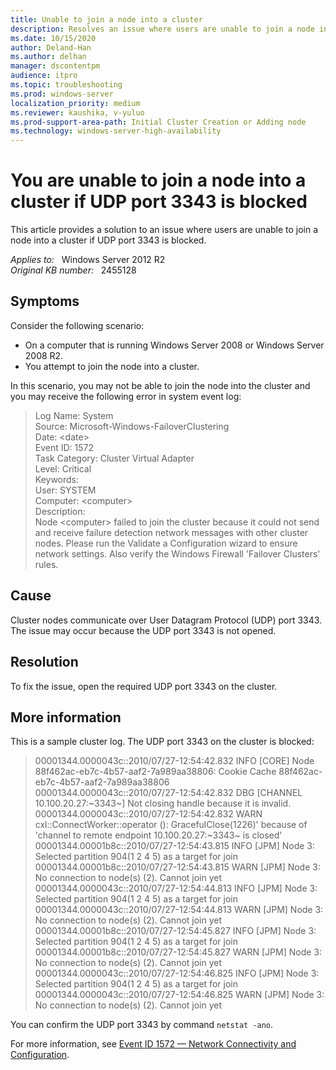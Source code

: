 ```yaml
---
title: Unable to join a node into a cluster
description: Resolves an issue where users are unable to join a node into a cluster if UDP port 3343 is blocked.
ms.date: 10/15/2020
author: Deland-Han
ms.author: delhan
manager: dscontentpm
audience: itpro
ms.topic: troubleshooting
ms.prod: windows-server
localization_priority: medium
ms.reviewer: kaushika, v-yuluo
ms.prod-support-area-path: Initial Cluster Creation or Adding node
ms.technology: windows-server-high-availability
---
```

# You are unable to join a node into a cluster if UDP port 3343 is blocked

This article provides a solution to an issue where users are unable to join a node into a cluster if UDP port 3343 is blocked.

_Applies to:_ &nbsp; Windows Server 2012 R2  
_Original KB number:_ &nbsp; 2455128

## Symptoms

Consider the following scenario:

- On a computer that is running Windows Server 2008 or Windows Server 2008 R2.
- You attempt to join the node into a cluster.

In this scenario, you may not be able to join the node into the cluster and you may receive the following error in system event log:

> Log Name:      System  
Source:        Microsoft-Windows-FailoverClustering  
Date:          \<date>  
Event ID:      1572  
Task Category: Cluster Virtual Adapter  
Level:         Critical  
Keywords:  
User:          SYSTEM  
Computer:      \<computer>  
Description:  
Node \<computer> failed to join the cluster because it could not send and receive failure detection network messages with other cluster nodes. Please run the Validate a Configuration wizard to ensure network settings. Also verify the Windows Firewall 'Failover Clusters' rules.  

## Cause

Cluster nodes communicate over User Datagram Protocol (UDP) port 3343. The issue may occur because the UDP port 3343 is not opened.

## Resolution

To fix the issue, open the required UDP port 3343 on the cluster.

## More information  

This is a sample cluster log. The UDP port 3343 on the cluster is blocked:

> 00001344.0000043c::2010/07/27-12:54:42.832 INFO  [CORE] Node 88f462ac-eb7c-4b57-aaf2-7a989aa38806: Cookie Cache 88f462ac-eb7c-4b57-aaf2-7a989aa38806  
00001344.0000043c::2010/07/27-12:54:42.832 DBG   [CHANNEL 10.100.20.27:~3343~] Not closing handle because it is invalid.  
00001344.0000043c::2010/07/27-12:54:42.832 WARN  cxl::ConnectWorker::operator (): GracefulClose(1226)' because of 'channel to remote endpoint 10.100.20.27:~3343~ is closed'  
00001344.00001b8c::2010/07/27-12:54:43.815 INFO  [JPM] Node 3: Selected partition 904(1 2 4 5) as a target for join  
00001344.00001b8c::2010/07/27-12:54:43.815 WARN  [JPM] Node 3: No connection to node(s) (2). Cannot join yet  
00001344.0000043c::2010/07/27-12:54:44.813 INFO  [JPM] Node 3: Selected partition 904(1 2 4 5) as a target for join  
00001344.0000043c::2010/07/27-12:54:44.813 WARN  [JPM] Node 3: No connection to node(s) (2). Cannot join yet  
00001344.00001b8c::2010/07/27-12:54:45.827 INFO  [JPM] Node 3: Selected partition 904(1 2 4 5) as a target for join  
00001344.00001b8c::2010/07/27-12:54:45.827 WARN  [JPM] Node 3: No connection to node(s) (2). Cannot join yet  
00001344.0000043c::2010/07/27-12:54:46.825 INFO  [JPM] Node 3: Selected partition 904(1 2 4 5) as a target for join  
00001344.0000043c::2010/07/27-12:54:46.825 WARN  [JPM] Node 3: No connection to node(s) (2). Cannot join yet

You can confirm the UDP port 3343 by command `netstat -ano`.

For more information, see [Event ID 1572 — Network Connectivity and Configuration](/previous-versions/windows/it-pro/windows-server-2008-R2-and-2008/cc773432(v=ws.10)).
